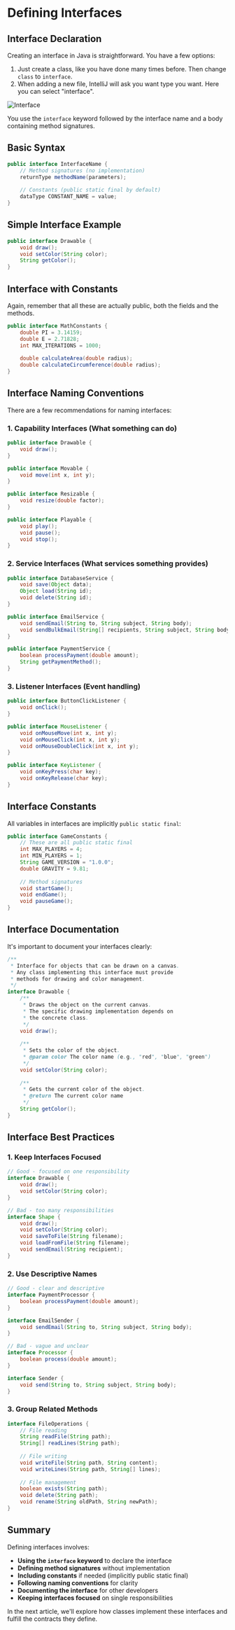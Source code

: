 # Defining Interfaces

## Interface Declaration

Creating an interface in Java is straightforward. You have a few options:

1. Just create a class, like you have done many times before. Then change `class` to `interface`.
2. When adding a new file, IntelliJ will ask you want type you want. Here you can select "interface".


![Interface](Resources/CreateInterface.gif)


You use the `interface` keyword followed by the interface name and a body containing method signatures.

## Basic Syntax

```java
public interface InterfaceName {
    // Method signatures (no implementation)
    returnType methodName(parameters);
    
    // Constants (public static final by default)
    dataType CONSTANT_NAME = value;
}
```

## Simple Interface Example

```java
public interface Drawable {
    void draw();
    void setColor(String color);
    String getColor();
}
```

## Interface with Constants

Again, remember that all these are actually public, both the fields and the methods.

```java
public interface MathConstants {
    double PI = 3.14159;
    double E = 2.71828;
    int MAX_ITERATIONS = 1000;
    
    double calculateArea(double radius);
    double calculateCircumference(double radius);
}
```

## Interface Naming Conventions

There are a few recommendations for naming interfaces:

### 1. **Capability Interfaces** (What something can do)
```java
public interface Drawable {
    void draw();
}

public interface Movable {
    void move(int x, int y);
}

public interface Resizable {
    void resize(double factor);
}

public interface Playable {
    void play();
    void pause();
    void stop();
}
```

### 2. **Service Interfaces** (What services something provides)
```java
public interface DatabaseService {
    void save(Object data);
    Object load(String id);
    void delete(String id);
}

public interface EmailService {
    void sendEmail(String to, String subject, String body);
    void sendBulkEmail(String[] recipients, String subject, String body);
}

public interface PaymentService {
    boolean processPayment(double amount);
    String getPaymentMethod();
}
```

### 3. **Listener Interfaces** (Event handling)
```java
public interface ButtonClickListener {
    void onClick();
}

public interface MouseListener {
    void onMouseMove(int x, int y);
    void onMouseClick(int x, int y);
    void onMouseDoubleClick(int x, int y);
}

public interface KeyListener {
    void onKeyPress(char key);
    void onKeyRelease(char key);
}
```

## Interface Constants

All variables in interfaces are implicitly `public static final`:

```java
public interface GameConstants {
    // These are all public static final
    int MAX_PLAYERS = 4;
    int MIN_PLAYERS = 1;
    String GAME_VERSION = "1.0.0";
    double GRAVITY = 9.81;
    
    // Method signatures
    void startGame();
    void endGame();
    void pauseGame();
}
```


## Interface Documentation

It's important to document your interfaces clearly:

```java
/**
 * Interface for objects that can be drawn on a canvas.
 * Any class implementing this interface must provide
 * methods for drawing and color management.
 */
interface Drawable {
    /**
     * Draws the object on the current canvas.
     * The specific drawing implementation depends on
     * the concrete class.
     */
    void draw();
    
    /**
     * Sets the color of the object.
     * @param color The color name (e.g., "red", "blue", "green")
     */
    void setColor(String color);
    
    /**
     * Gets the current color of the object.
     * @return The current color name
     */
    String getColor();
}
```

## Interface Best Practices

### 1. **Keep Interfaces Focused**
```java
// Good - focused on one responsibility
interface Drawable {
    void draw();
    void setColor(String color);
}

// Bad - too many responsibilities
interface Shape {
    void draw();
    void setColor(String color);
    void saveToFile(String filename);
    void loadFromFile(String filename);
    void sendEmail(String recipient);
}
```

### 2. **Use Descriptive Names**
```java
// Good - clear and descriptive
interface PaymentProcessor {
    boolean processPayment(double amount);
}

interface EmailSender {
    void sendEmail(String to, String subject, String body);
}

// Bad - vague and unclear
interface Processor {
    boolean process(double amount);
}

interface Sender {
    void send(String to, String subject, String body);
}
```

### 3. **Group Related Methods**
```java
interface FileOperations {
    // File reading
    String readFile(String path);
    String[] readLines(String path);
    
    // File writing
    void writeFile(String path, String content);
    void writeLines(String path, String[] lines);
    
    // File management
    boolean exists(String path);
    void delete(String path);
    void rename(String oldPath, String newPath);
}
```

## Summary

Defining interfaces involves:

- **Using the `interface` keyword** to declare the interface
- **Defining method signatures** without implementation
- **Including constants** if needed (implicitly public static final)
- **Following naming conventions** for clarity
- **Documenting the interface** for other developers
- **Keeping interfaces focused** on single responsibilities

In the next article, we'll explore how classes implement these interfaces and fulfill the contracts they define.
